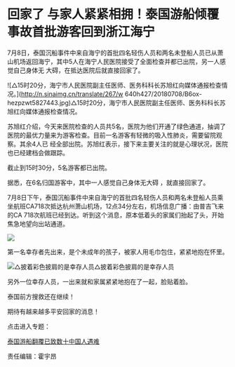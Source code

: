 # 回家了 与家人紧紧相拥！泰国游船倾覆事故首批游客回到浙江海宁

7月8日，泰国沉船事件中来自海宁的首批四名轻伤人员和两名未登船人员已从萧山机场返回海宁，其中5人在海宁人民医院接受了全面检查并都已出院，另一人感觉自己身体无
大碍，在抵达医院后就直接回家了。

![△15时20分，海宁市人民医院副主任医师、医务科科长苏旭红向媒体通报检查情况。](http://n.sinaimg.cn/translate/267/w
640h427/20180708/B6ox-
hezpzwt5827443.jpg)△15时20分，海宁市人民医院副主任医师、医务科科长苏旭红向媒体通报检查情况。

苏旭红介绍，今天来医院检查的人员共5名，医院为他们开通了绿色通道，抽调了医院的最优力量来为游客检查。目前一名游客有轻微的吸入性肺炎，需要留院观察。其余4人已
经全部出院。苏旭红表示，接下来主要关注的就是心理状况，医院也已经建档会做跟踪。

截止到15时30分，5名游客都已出院。

据悉，在6名归国游客中，其中一人感觉自己身体无大碍 ，就直接回家了。

7月8日下午，泰国沉船事件中来自海宁的首批四名轻伤人员和两名未登船人员乘坐航班CA718次抵达杭州萧山机场，12点34分左右，机场信息广播：由普吉飞来的CA
718次航班已经到达。听到这个消息，原本低着头的家属们抬起了头，开始焦急地望向出站通道。

![](http://n.sinaimg.cn/translate/399/w720h479/20180708/N0hK-hezpzwt5827460.jpg)

第一名幸存者先出来，是个未成年的孩子，被家人用毛巾包住，紧紧地抱在怀里。

![△披着彩色披肩的是幸存人员](http://n.sinaimg.cn/translate/80/w720h960/20180708/bDKX-hezpzwt5827519.jpg)△披着彩色披肩的是幸存人员

另外一位幸存人员，一出来就和家属紧紧地抱在了一起，脸贴着脸。

泰国前方搜救还在继续！

期待有越来越多平安回家的消息！

点击进入专题：

[泰国游船翻覆已致数十中国人遇难](http://news.sina.cn/zt_d/youchuan0705)

责任编辑：霍宇昂

